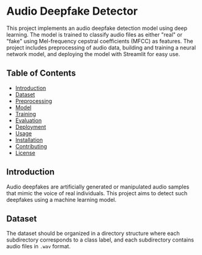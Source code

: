 # Audio Deepfake Detector

This project implements an audio deepfake detection model using deep learning. The model is trained to classify audio files as either "real" or "fake" using Mel-frequency cepstral coefficients (MFCC) as features. The project includes preprocessing of audio data, building and training a neural network model, and deploying the model with Streamlit for easy use.

## Table of Contents

- [Introduction](#introduction)
- [Dataset](#dataset)
- [Preprocessing](#preprocessing)
- [Model](#model)
- [Training](#training)
- [Evaluation](#evaluation)
- [Deployment](#deployment)
- [Usage](#usage)
- [Installation](#installation)
- [Contributing](#contributing)
- [License](#license)

## Introduction

Audio deepfakes are artificially generated or manipulated audio samples that mimic the voice of real individuals. This project aims to detect such deepfakes using a machine learning model.

## Dataset

The dataset should be organized in a directory structure where each subdirectory corresponds to a class label, and each subdirectory contains audio files in `.wav` format.

